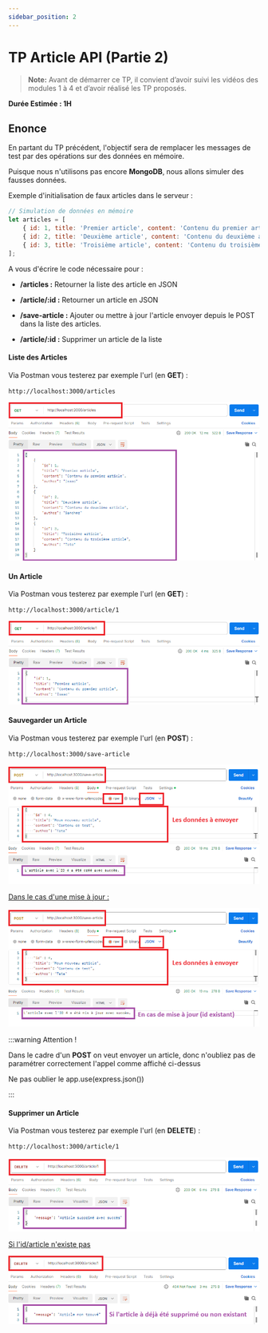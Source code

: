 ```yaml
---
sidebar_position: 2
---
```


# TP Article API (Partie 2)

> **Note:** Avant de démarrer ce TP, il convient d’avoir suivi les vidéos des modules 1 à 4 et d’avoir réalisé les TP proposés.

**Durée Estimée : 1H**

## Enonce

En partant du TP précédent, l'objectif sera de remplacer les messages de test par des opérations sur des données en mémoire.

Puisque nous n'utilisons pas encore **MongoDB**, nous allons simuler des fausses données.

Exemple d'initialisation de faux articles dans le serveur :

```js
// Simulation de données en mémoire
let articles = [
    { id: 1, title: 'Premier article', content: 'Contenu du premier article', author: 'Isaac' },
    { id: 2, title: 'Deuxième article', content: 'Contenu du deuxième article', author: 'Sanchez' },
    { id: 3, title: 'Troisième article', content: 'Contenu du troisième article', author: 'Toto' }
];
```

A vous d'écrire le code nécessaire pour :

- **/articles :** Retourner la liste des article en JSON

- **/article/:id :** Retourner un article en JSON

- **/save-article :** Ajouter ou mettre à jour l'article envoyer depuis le POST dans la liste des articles.

- **/article/:id :** Supprimer un article de la liste

#### Liste des Articles

Via Postman vous testerez par exemple l'url (en **GET**) :

`http://localhost:3000/articles` 

![Diagram](img/tp-article-api-2-01.png)

#### Un Article

Via Postman vous testerez par exemple l'url (en **GET**) :

`http://localhost:3000/article/1` 

![Diagram](img/tp-article-api-2-02.png)

#### Sauvegarder un Article

Via Postman vous testerez par exemple l'url (en **POST**) :

`http://localhost:3000/save-article` 

![Diagram](img/tp-article-api-2-03.png)

<u>Dans le cas d'une mise à jour :</u>

![Diagram](img/tp-article-api-2-03-update.png)

:::warning Attention !

Dans le cadre d'un **POST** on veut envoyer un article, donc n'oubliez pas de paramétrer correctement l'appel comme affiché ci-dessus

Ne pas oublier le app.use(express.json())

:::


#### Supprimer un Article

Via Postman vous testerez par exemple l'url (en **DELETE**) :

`http://localhost:3000/article/1` 

![Diagram](img/tp-article-api-2-04.png)

<u>Si l'id/article n'existe pas</u>

![Diagram](img/tp-article-api-2-04-not-found.png)